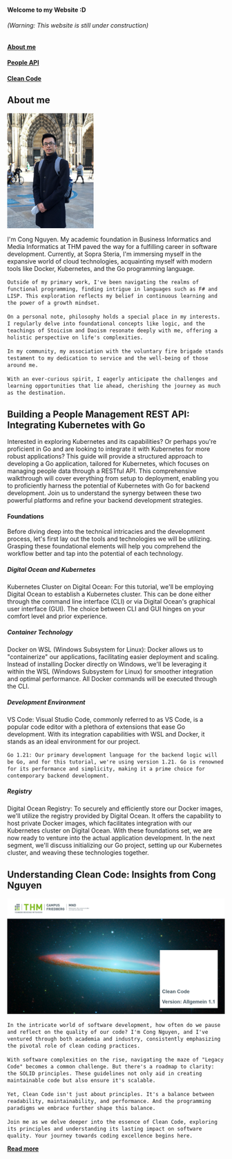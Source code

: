 #### Welcome to my Website :D
###### (Warning: This website is still under construction)
#### [About me](#about-me)
#### [People API](#building-a-people-management-rest-api-integrating-kubernetes-with-go)
#### [Clean Code](#understanding-clean-code-insights-from-cong-nguyen)

## About me
<img src="/me.jpg" width="200">
<p>
    I'm Cong Nguyen. My academic foundation in Business Informatics and Media Informatics at THM paved the way for a fulfilling career in software development. Currently, at Sopra Steria, I'm immersing myself in the expansive world of cloud technologies, acquainting myself with modern tools like Docker, Kubernetes, and the Go programming language.

    Outside of my primary work, I've been navigating the realms of functional programming, finding intrigue in languages such as F# and LISP. This exploration reflects my belief in continuous learning and the power of a growth mindset.

    On a personal note, philosophy holds a special place in my interests. I regularly delve into foundational concepts like logic, and the teachings of Stoicism and Daoism resonate deeply with me, offering a holistic perspective on life's complexities.

    In my community, my association with the voluntary fire brigade stands testament to my dedication to service and the well-being of those around me.

    With an ever-curious spirit, I eagerly anticipate the challenges and learning opportunities that lie ahead, cherishing the journey as much as the destination.
</p>

## Building a People Management REST API: Integrating Kubernetes with Go
<p>
    Interested in exploring Kubernetes and its capabilities? Or perhaps you're proficient in Go and are looking to integrate it with Kubernetes for more robust applications? This guide will provide a structured approach to developing a Go application, tailored for Kubernetes, which focuses on managing people data through a RESTful API. This comprehensive walkthrough will cover everything from setup to deployment, enabling you to proficiently harness the potential of Kubernetes with Go for backend development. Join us to understand the synergy between these two powerful platforms and refine your backend development strategies.
</p>

#### Foundations
 <p>
    Before diving deep into the technical intricacies and the development process, let's first lay out the tools and technologies we will be utilizing. Grasping these foundational elements will help you comprehend the workflow better and tap into the potential of each technology.
</p>

##### Digital Ocean and Kubernetes
<p>
Kubernetes Cluster on Digital Ocean: For this tutorial, we'll be employing Digital Ocean to establish a Kubernetes cluster. This can be done either through the command line interface (CLI) or via Digital Ocean's graphical user interface (GUI). The choice between CLI and GUI hinges on your comfort level and prior experience.
</p>

##### Container Technology
<p>
    Docker on WSL (Windows Subsystem for Linux): Docker allows us to "containerize" our applications, facilitating easier deployment and scaling. Instead of installing Docker directly on Windows, we'll be leveraging it within the WSL (Windows Subsystem for Linux) for smoother integration and optimal performance. All Docker commands will be executed through the CLI.
</p>

##### Development Environment
<p>
    VS Code: Visual Studio Code, commonly referred to as VS Code, is a popular code editor with a plethora of extensions that ease Go development. With its integration capabilities with WSL and Docker, it stands as an ideal environment for our project.

    Go 1.21: Our primary development language for the backend logic will be Go, and for this tutorial, we're using version 1.21. Go is renowned for its performance and simplicity, making it a prime choice for contemporary backend development.
</p>

##### Registry
<p>
    Digital Ocean Registry: To securely and efficiently store our Docker images, we'll utilize the registry provided by Digital Ocean. It offers the capability to host private Docker images, which facilitates integration with our Kubernetes cluster on Digital Ocean.
    With these foundations set, we are now ready to venture into the actual application development. In the next segment, we'll discuss initializing our Go project, setting up our Kubernetes cluster, and weaving these technologies together.
</p>


## Understanding Clean Code: Insights from Cong Nguyen
![Clean Code Thumbnail!](./CleanCodeThumbnail.PNG "Clean Code Thumbnail")
<p> 

    In the intricate world of software development, how often do we pause and reflect on the quality of our code? I'm Cong Nguyen, and I've ventured through both academia and industry, consistently emphasizing the pivotal role of clean coding practices.

    With software complexities on the rise, navigating the maze of "Legacy Code" becomes a common challenge. But there's a roadmap to clarity: the SOLID principles. These guidelines not only aid in creating maintainable code but also ensure it's scalable.

    Yet, Clean Code isn't just about principles. It's a balance between readability, maintainability, and performance. And the programming paradigms we embrace further shape this balance.

    Join me as we delve deeper into the essence of Clean Code, exploring its principles and understanding its lasting impact on software quality. Your journey towards coding excellence begins here.
</p>

**[Read more](https://github.com/Koschnag/CleanCode/blob/master/ProseminarCongNguyenCleanCodeFinalVersion.pdf)**
